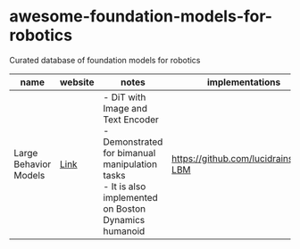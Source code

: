 # awesome-foundation-models-for-robotics
Curated database of foundation models for robotics

| name | website | notes | implementations |
|---|---|---|---|
| Large Behavior Models | [Link](https://toyotaresearchinstitute.github.io/lbm1/) | - DiT with Image and Text Encoder<br>- Demonstrated for bimanual manipulation tasks <br>- It is also implemented on Boston Dynamics humanoid<br>  | https://github.com/lucidrains/TRI-LBM |
